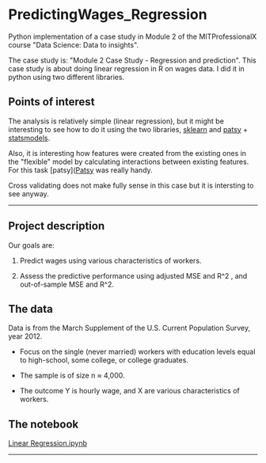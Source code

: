 # PredictingWages_Regression

Python implementation of a case study in Module 2 of the MITProfessionalX course "Data Science: Data to insights". 

The case study is: "Module 2 Case Study - Regression and prediction". This case study is about doing linear regression in R on wages data. I did it in python using two different libraries. 

## Points of interest
The analysis is relatively simple (linear regression), but it might be interesting to see how to do it using the two libraries, [sklearn](http://scikit-learn.org/stable/modules/generated/sklearn.linear_model.LinearRegression.html) and [patsy](https://patsy.readthedocs.io/en/latest/#) + [statsmodels](http://www.statsmodels.org/stable/index.html#). 

Also, it is interesting how features were created from the existing ones in the "flexible" model by calculating interactions between existing features. For this task [patsy]([Patsy](https://patsy.readthedocs.io/en/latest/#) was really handy.

Cross validating does not make fully sense in this case but it is intersting to see anyway.

---

## Project description

Our goals are:

1) Predict wages using various characteristics of workers. 

2) Assess the predictive performance using adjusted MSE and R^2 , and out-of-sample MSE and R^2.

## The data

Data is from the March Supplement of the U.S. Current Population Survey, year 2012.

* Focus on the single (never married) workers with education levels equal to high-school, some college, or college graduates.

* The sample is of size n ≈ 4,000.

* The outcome Y is hourly wage, and X are various characteristics of workers.

## The notebook
[Linear Regression.ipynb](https://github.com/aless80/PredictingWages_Regression/blob/master/Linear%20Regression.ipynb)

---
